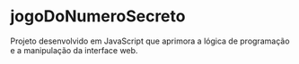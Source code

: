 # jogoDoNumeroSecreto
Projeto desenvolvido em JavaScript que aprimora a lógica de programação e a manipulação da interface web.

